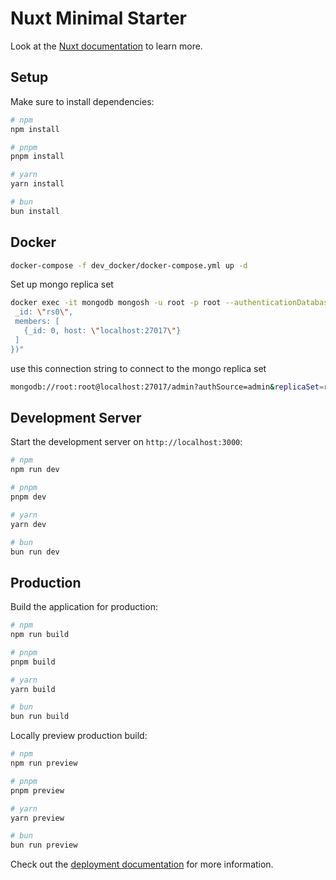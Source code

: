 # Nuxt Minimal Starter

Look at the [Nuxt documentation](https://nuxt.com/docs/getting-started/introduction) to learn more.

## Setup

Make sure to install dependencies:

```bash
# npm
npm install

# pnpm
pnpm install

# yarn
yarn install

# bun
bun install
```

## Docker

```bash
docker-compose -f dev_docker/docker-compose.yml up -d
```
Set up mongo replica set

```bash
docker exec -it mongodb mongosh -u root -p root --authenticationDatabase admin --eval "rs.initiate({
 _id: \"rs0\",
 members: [
   {_id: 0, host: \"localhost:27017\"}
 ]
})"
```

use this connection string to connect to the mongo replica set

```bash
mongodb://root:root@localhost:27017/admin?authSource=admin&replicaSet=rs0&readPreference=primary
```



## Development Server

Start the development server on `http://localhost:3000`:

```bash
# npm
npm run dev

# pnpm
pnpm dev

# yarn
yarn dev

# bun
bun run dev
```

## Production

Build the application for production:

```bash
# npm
npm run build

# pnpm
pnpm build

# yarn
yarn build

# bun
bun run build
```

Locally preview production build:

```bash
# npm
npm run preview

# pnpm
pnpm preview

# yarn
yarn preview

# bun
bun run preview
```

Check out the [deployment documentation](https://nuxt.com/docs/getting-started/deployment) for more information.
